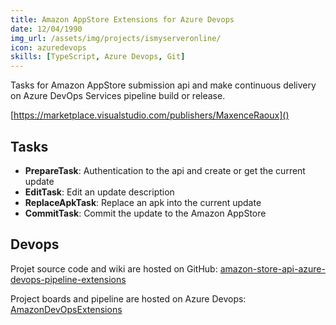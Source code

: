 ```yaml
---
title: Amazon AppStore Extensions for Azure Devops
date: 12/04/1990
img_url: /assets/img/projects/ismyserveronline/
icon: azuredevops
skills: [TypeScript, Azure Devops, Git]
---
```


Tasks for Amazon AppStore submission api and make continuous delivery on Azure DevOps Services pipeline build or release.

[https://marketplace.visualstudio.com/publishers/MaxenceRaoux]()

## Tasks

- __PrepareTask__: Authentication to the api and create or get the current update
- __EditTask__: Edit an update description
- __ReplaceApkTask__: Replace an apk into the current update
- __CommitTask__: Commit the update to the Amazon AppStore

## Devops

Projet source code and wiki are hosted on GitHub: [amazon-store-api-azure-devops-pipeline-extensions](https://github.com/Maouxi/amazon-store-api-azure-devops-pipeline-extensions) 

Project boards and pipeline are hosted on Azure Devops: [AmazonDevOpsExtensions](https://dev.azure.com/maxenceraoux/AmazonDevOpsExtensions)